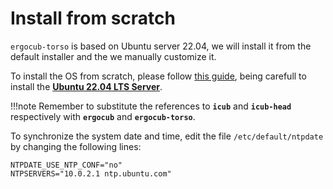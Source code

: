 # Install from scratch

`ergocub-torso` is based on Ubuntu server 22.04, we will install it from the default installer and the we manually customize it.

To install the OS from scratch, please follow [this guide](../../icub_operating_systems/icubos/installation-from-scratch.md), being carefull to install the [**Ubuntu 22.04 LTS Server**](https://releases.ubuntu.com/focal).

!!!note
    Remember to substitute the references to **`icub`** and  **`icub-head`** respectively with **`ergocub`** and **`ergocub-torso`**.

To synchronize the system date and time, edit the file `/etc/default/ntpdate` by changing the following lines:

```
NTPDATE_USE_NTP_CONF="no"
NTPSERVERS="10.0.2.1 ntp.ubuntu.com"
```
